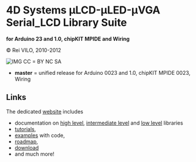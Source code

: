 # 4D Systems μLCD-μLED-μVGA Serial_LCD Library Suite
**for Arduino 23 and 1.0, chipKIT MPIDE and Wiring**

© Rei VILO, 2010-2012

![IMG](http://i.creativecommons.org/l/by-nc-sa/3.0/nl/88x31.png) CC = BY NC SA



* **master** = unified release for Arduino 0023 and 1.0, chipKIT MPIDE 0023, Wiring



## Links


The dedicated [website](http://embeddedcomputing.weebly.com/serial-lcd.html) includes 
* documentation on [high level](http://embeddedcomputing.weebly.com/high-level.html), [intermediate level](http://embeddedcomputing.weebly.com/intermediate-level.html) and [low level](http://embeddedcomputing.weebly.com/high-level.html) libraries
* [tutorials](http://embeddedcomputing.weebly.com/tutorials.html), 
* [examples](http://embeddedcomputing.weebly.com/examples.html) with code, 
* [roadmap](http://embeddedcomputing.weebly.com/roadmap.html),
* [download](http://embeddedcomputing.weebly.com/download.html)
* and much more!